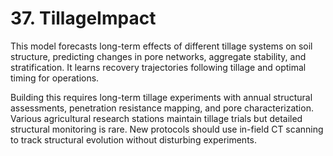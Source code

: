 # **37. TillageImpact**
This model forecasts long-term effects of different tillage systems on soil structure, predicting changes in pore networks, aggregate stability, and stratification. It learns recovery trajectories following tillage and optimal timing for operations.

Building this requires long-term tillage experiments with annual structural assessments, penetration resistance mapping, and pore characterization. Various agricultural research stations maintain tillage trials but detailed structural monitoring is rare. New protocols should use in-field CT scanning to track structural evolution without disturbing experiments.
